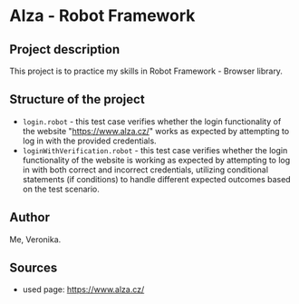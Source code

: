 # Alza - Robot Framework

## Project description
This project is to practice my skills in Robot Framework - Browser library. 

## Structure of the project
- <code>login.robot</code> - this test case verifies whether the login functionality of the website "https://www.alza.cz/" works as expected by attempting to log in with the provided credentials.
- <code>loginWithVerification.robot</code> - this test case verifies whether the login functionality of the website is working as expected by attempting to log in with both correct and incorrect credentials, utilizing conditional statements (if conditions) to handle different expected outcomes based on the test scenario.  

## Author
Me, Veronika.

## Sources
- used page: https://www.alza.cz/ 
